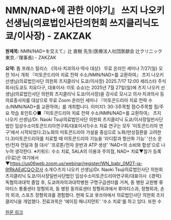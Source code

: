 # NMN/NAD+에 관한 이야기』 쓰지 나오키 선생님(의료법인사단의헌회 쓰지클리닉도쿄/이사장) - ZAKZAK

**원제목:** NMN/NAD+を交えて』辻 直樹 先生(医療法人社団医献会 辻クリニック東京／理事長) - ZAKZAK

**요약:** 톱 프레스 릴리스 《의사·치과의사·약사 대상》 무료 온라인 세미나 7/27(일) 오전 10시 개최 『미토콘드리아 치료 전략 수소/NMN/NAD+를 교환하여』 츠지 나오키 선생님(의료법인사단 의헌회 츠지클리닉 도쿄/이사장) 2025.7/17 12:00 세리스타 주식회사(도쿄도 치요다구, 대표이사: 이토 슈쇼)는 2025년 7월 27일(일)에 츠지 나오키 선생님(의료법인사단 의헌회 츠지클리닉 도쿄/이사장)을 강사로 모시고 의사·치과의사 등 의료종사자를 대상으로 무료 Zoom 온라인 세미나 『미토콘드리아 치료 전략 수소/NMN/NAD+를 교환하여』를 개최합니다. 이미지1: 30-3주목할 점◇주목할 점/주요 학습 포인트◇■『미토콘드리아 치료 전략 수소/NMN/NAD+를 교환하여』 츠지 나오키 선생님/Dr. Naoki Tsuji의료법인사단 의헌회 츠지클리닉 도쿄/이사장일반사단법인 임상수소미토콘드리아연구회/대표이사1)수소 치료 연구는 모두 '미토콘드리아 연구'에서 시작되었다.2)노화의 미토콘드리아 가설을 중심으로 노화/만성질환을 고려한다.3)미토콘드리아를 치료할 때 미토콘드리아 기능을 '라디칼과 항산화 기능' '산소 운반/전자 전달과 철 대사' '프로톤/전자 운반과 ATP 생성' 'NAD+의 소비와 합성'으로 나누어 생각한다. ※키워드: 수소 치료, 5ALA의 이용과 주의점, NAD+ 치료▼참가 등록(무료)은 여기에서▼https://us06web.zoom.us/webinar/register/WN_babr_0M2T-ia-9fRkAEdCQ◇강사 소개◇츠지 나오키 선생님/Dr. Naoki Tsuji의료법인사단 의헌회 츠지클리닉 도쿄/이사장일반사단법인 임상수소미토콘드리아연구회/대표이사《경력》독협의과대학 졸업 후, 도쿄여자의과대학병원 구명구급센터를 거쳐, 동 병원 교원병 류마티스 통풍센터 정형외과, 동 병원 동의료센터 정형외과에서 류마티스과, 정형외과, 손의 외과, 스포츠 정형외과를 경험했다. 현재 도쿄 욧쓰야에서 의료법인사단 의헌회 츠지클리닉을 개업했다. 진료과목은 '에이징 매니지먼트' '수소 치료'를 하고 있다. 또한 수

[원문 링크](https://www.zakzak.co.jp/pressrelease/atpress/MVLZLUCSJRN3BLHY4UDUB5FBS4/)
